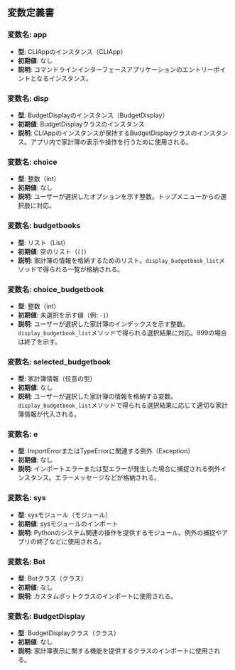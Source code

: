 ## 変数定義書

### 変数名: app
- **型**: CLIAppのインスタンス（CLIApp）
- **初期値**: なし
- **説明**: コマンドラインインターフェースアプリケーションのエントリーポイントとなるインスタンス。

### 変数名: disp
- **型**: BudgetDisplayのインスタンス（BudgetDisplay）
- **初期値**: BudgetDisplayクラスのインスタンス
- **説明**: CLIAppのインスタンスが保持するBudgetDisplayクラスのインスタンス。アプリ内で家計簿の表示や操作を行うために使用される。

### 変数名: choice
- **型**: 整数（int）
- **初期値**: なし
- **説明**: ユーザーが選択したオプションを示す整数。トップメニューからの選択肢に対応。

### 変数名: budgetbooks
- **型**: リスト（List）
- **初期値**: 空のリスト（`[]`）
- **説明**: 家計簿の情報を格納するためのリスト。`display_budgetbook_list`メソッドで得られる一覧が格納される。

### 変数名: choice_budgetbook
- **型**: 整数（int）
- **初期値**: 未選択を示す値（例: `-1`）
- **説明**: ユーザーが選択した家計簿のインデックスを示す整数。`display_budgetbook_list`メソッドで得られる選択結果に対応。999の場合は終了を示す。

### 変数名: selected_budgetbook
- **型**: 家計簿情報（任意の型）
- **初期値**: なし
- **説明**: ユーザーが選択した家計簿の情報を格納する変数。`display_budgetbook_list`メソッドで得られる選択結果に応じて適切な家計簿情報が代入される。

### 変数名: e
- **型**: ImportErrorまたはTypeErrorに関連する例外（Exception）
- **初期値**: なし
- **説明**: インポートエラーまたは型エラーが発生した場合に捕捉される例外インスタンス。エラーメッセージなどが格納される。

### 変数名: sys
- **型**: sysモジュール（モジュール）
- **初期値**: sysモジュールのインポート
- **説明**: Pythonのシステム関連の操作を提供するモジュール。例外の捕捉やアプリの終了などに使用される。

### 変数名: Bot
- **型**: Botクラス（クラス）
- **初期値**: なし
- **説明**: カスタムボットクラスのインポートに使用される。

### 変数名: BudgetDisplay
- **型**: BudgetDisplayクラス（クラス）
- **初期値**: なし
- **説明**: 家計簿表示に関する機能を提供するクラスのインポートに使用される。
